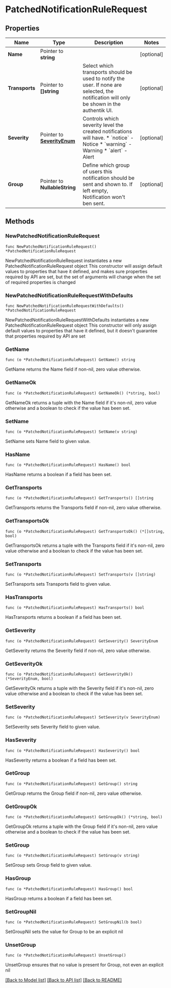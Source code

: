 # PatchedNotificationRuleRequest

## Properties

Name | Type | Description | Notes
------------ | ------------- | ------------- | -------------
**Name** | Pointer to **string** |  | [optional] 
**Transports** | Pointer to **[]string** | Select which transports should be used to notify the user. If none are selected, the notification will only be shown in the authentik UI. | [optional] 
**Severity** | Pointer to [**SeverityEnum**](SeverityEnum.md) | Controls which severity level the created notifications will have.  * &#x60;notice&#x60; - Notice * &#x60;warning&#x60; - Warning * &#x60;alert&#x60; - Alert | [optional] 
**Group** | Pointer to **NullableString** | Define which group of users this notification should be sent and shown to. If left empty, Notification won&#39;t ben sent. | [optional] 

## Methods

### NewPatchedNotificationRuleRequest

`func NewPatchedNotificationRuleRequest() *PatchedNotificationRuleRequest`

NewPatchedNotificationRuleRequest instantiates a new PatchedNotificationRuleRequest object
This constructor will assign default values to properties that have it defined,
and makes sure properties required by API are set, but the set of arguments
will change when the set of required properties is changed

### NewPatchedNotificationRuleRequestWithDefaults

`func NewPatchedNotificationRuleRequestWithDefaults() *PatchedNotificationRuleRequest`

NewPatchedNotificationRuleRequestWithDefaults instantiates a new PatchedNotificationRuleRequest object
This constructor will only assign default values to properties that have it defined,
but it doesn't guarantee that properties required by API are set

### GetName

`func (o *PatchedNotificationRuleRequest) GetName() string`

GetName returns the Name field if non-nil, zero value otherwise.

### GetNameOk

`func (o *PatchedNotificationRuleRequest) GetNameOk() (*string, bool)`

GetNameOk returns a tuple with the Name field if it's non-nil, zero value otherwise
and a boolean to check if the value has been set.

### SetName

`func (o *PatchedNotificationRuleRequest) SetName(v string)`

SetName sets Name field to given value.

### HasName

`func (o *PatchedNotificationRuleRequest) HasName() bool`

HasName returns a boolean if a field has been set.

### GetTransports

`func (o *PatchedNotificationRuleRequest) GetTransports() []string`

GetTransports returns the Transports field if non-nil, zero value otherwise.

### GetTransportsOk

`func (o *PatchedNotificationRuleRequest) GetTransportsOk() (*[]string, bool)`

GetTransportsOk returns a tuple with the Transports field if it's non-nil, zero value otherwise
and a boolean to check if the value has been set.

### SetTransports

`func (o *PatchedNotificationRuleRequest) SetTransports(v []string)`

SetTransports sets Transports field to given value.

### HasTransports

`func (o *PatchedNotificationRuleRequest) HasTransports() bool`

HasTransports returns a boolean if a field has been set.

### GetSeverity

`func (o *PatchedNotificationRuleRequest) GetSeverity() SeverityEnum`

GetSeverity returns the Severity field if non-nil, zero value otherwise.

### GetSeverityOk

`func (o *PatchedNotificationRuleRequest) GetSeverityOk() (*SeverityEnum, bool)`

GetSeverityOk returns a tuple with the Severity field if it's non-nil, zero value otherwise
and a boolean to check if the value has been set.

### SetSeverity

`func (o *PatchedNotificationRuleRequest) SetSeverity(v SeverityEnum)`

SetSeverity sets Severity field to given value.

### HasSeverity

`func (o *PatchedNotificationRuleRequest) HasSeverity() bool`

HasSeverity returns a boolean if a field has been set.

### GetGroup

`func (o *PatchedNotificationRuleRequest) GetGroup() string`

GetGroup returns the Group field if non-nil, zero value otherwise.

### GetGroupOk

`func (o *PatchedNotificationRuleRequest) GetGroupOk() (*string, bool)`

GetGroupOk returns a tuple with the Group field if it's non-nil, zero value otherwise
and a boolean to check if the value has been set.

### SetGroup

`func (o *PatchedNotificationRuleRequest) SetGroup(v string)`

SetGroup sets Group field to given value.

### HasGroup

`func (o *PatchedNotificationRuleRequest) HasGroup() bool`

HasGroup returns a boolean if a field has been set.

### SetGroupNil

`func (o *PatchedNotificationRuleRequest) SetGroupNil(b bool)`

 SetGroupNil sets the value for Group to be an explicit nil

### UnsetGroup
`func (o *PatchedNotificationRuleRequest) UnsetGroup()`

UnsetGroup ensures that no value is present for Group, not even an explicit nil

[[Back to Model list]](../README.md#documentation-for-models) [[Back to API list]](../README.md#documentation-for-api-endpoints) [[Back to README]](../README.md)



